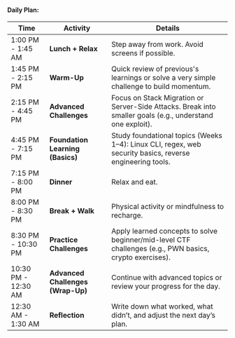 #### **Daily Plan**:
| **Time**           | **Activity**                      | **Details**                                                                                               |
| ------------------ | --------------------------------- | --------------------------------------------------------------------------------------------------------- |
| 1:00 PM - 1:45 AM  | **Lunch + Relax**| Step away from work. Avoid screens if possible. |
| 1:45 PM - 2:15 PM | **Warm-Up**         | Quick review of previous's learnings or solve a very simple challenge to build momentum. |
| 2:15 PM - 4:45 PM | **Advanced Challenges**              |         Focus on Stack Migration or Server-Side Attacks. Break into smaller goals (e.g., understand one exploit).                                                   |
| 4:45 PM - 7:15 PM  | **Foundation Learning (Basics)**  | Study foundational topics (Weeks 1–4): Linux CLI, regex, web security basics, reverse engineering tools.  |
| 7:15 PM - 8:00 PM  | **Dinner**                        | Relax and eat.                                                                                            |
| 8:00 PM - 8:30 PM  | **Break + Walk**                  | Physical activity or mindfulness to recharge.                                                             |
| 8:30 PM - 10:30 PM  | **Practice Challenges**           | Apply learned concepts to solve beginner/mid-level CTF challenges (e.g., PWN basics, crypto exercises).   |
| 10:30 PM - 12:30 AM  | **Advanced Challenges (Wrap-Up)** | Continue with advanced topics or review your progress for the day.                                        |
| 12:30 AM - 1:30 AM  | **Reflection**                    | Write down what worked, what didn’t, and adjust the next day’s plan.                                      |